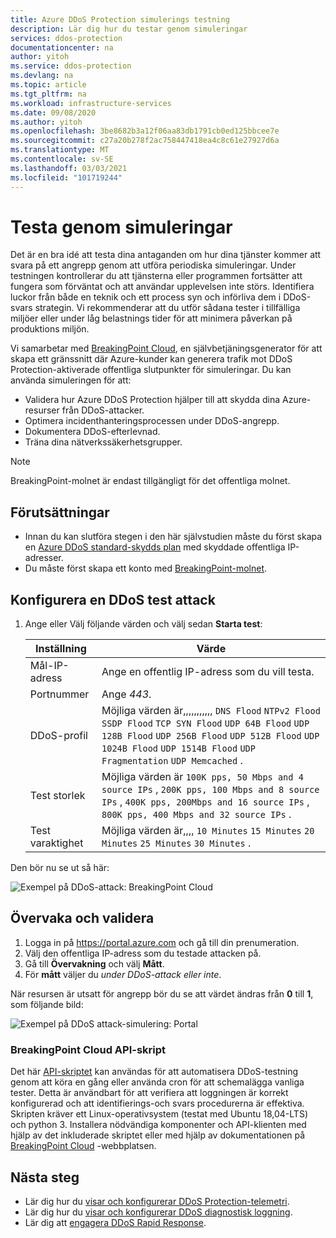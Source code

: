 ```yaml
---
title: Azure DDoS Protection simulerings testning
description: Lär dig hur du testar genom simuleringar
services: ddos-protection
documentationcenter: na
author: yitoh
ms.service: ddos-protection
ms.devlang: na
ms.topic: article
ms.tgt_pltfrm: na
ms.workload: infrastructure-services
ms.date: 09/08/2020
ms.author: yitoh
ms.openlocfilehash: 3be8682b3a12f06aa83db1791cb0ed125bbcee7e
ms.sourcegitcommit: c27a20b278f2ac758447418ea4c8c61e27927d6a
ms.translationtype: MT
ms.contentlocale: sv-SE
ms.lasthandoff: 03/03/2021
ms.locfileid: "101719244"
---
```

# <a name="test-through-simulations"></a>Testa genom simuleringar

Det är en bra idé att testa dina antaganden om hur dina tjänster kommer att svara på ett angrepp genom att utföra periodiska simuleringar. Under testningen kontrollerar du att tjänsterna eller programmen fortsätter att fungera som förväntat och att användar upplevelsen inte störs. Identifiera luckor från både en teknik och ett process syn och införliva dem i DDoS-svars strategin. Vi rekommenderar att du utför sådana tester i tillfälliga miljöer eller under låg belastnings tider för att minimera påverkan på produktions miljön.

Vi samarbetar med [BreakingPoint Cloud](https://www.ixiacom.com/products/breakingpoint-cloud), en självbetjäningsgenerator för att skapa ett gränssnitt där Azure-kunder kan generera trafik mot DDoS Protection-aktiverade offentliga slutpunkter för simuleringar. Du kan använda simuleringen för att:

- Validera hur Azure DDoS Protection hjälper till att skydda dina Azure-resurser från DDoS-attacker.
- Optimera incidenthanteringsprocessen under DDoS-angrepp.
- Dokumentera DDoS-efterlevnad.
- Träna dina nätverkssäkerhetsgrupper.

> [!NOTE]
> BreakingPoint-molnet är endast tillgängligt för det offentliga molnet.

## <a name="prerequisites"></a>Förutsättningar

- Innan du kan slutföra stegen i den här självstudien måste du först skapa en [Azure DDoS standard-skydds plan](manage-ddos-protection.md) med skyddade offentliga IP-adresser.
- Du måste först skapa ett konto med [BreakingPoint-molnet](http://breakingpoint.cloud/). 

## <a name="configure-a-ddos-test-attack"></a>Konfigurera en DDoS test attack

1. Ange eller Välj följande värden och välj sedan **Starta test**:

    |Inställning        |Värde                                              |
    |---------      |---------                                          |
    |Mål-IP-adress           | Ange en offentlig IP-adress som du vill testa.                     |
    |Portnummer   | Ange _443_.                       |
    |DDoS-profil | Möjliga värden är,,,,,,,,,,, `DNS Flood` `NTPv2 Flood` `SSDP Flood` `TCP SYN Flood` `UDP 64B Flood` `UDP 128B Flood` `UDP 256B Flood` `UDP 512B Flood` `UDP 1024B Flood` `UDP 1514B Flood` `UDP Fragmentation` `UDP Memcached` .|
    |Test storlek       | Möjliga värden är `100K pps, 50 Mbps and 4 source IPs` , `200K pps, 100 Mbps and 8 source IPs` , `400K pps, 200Mbps and 16 source IPs` , `800K pps, 400 Mbps and 32 source IPs` .                                  |
    |Test varaktighet | Möjliga värden är,,,, `10 Minutes` `15 Minutes` `20 Minutes` `25 Minutes` `30 Minutes` .|

Den bör nu se ut så här:

![Exempel på DDoS-attack: BreakingPoint Cloud](./media/ddos-attack-simulation/ddos-attack-simulation-example-1.png)

## <a name="monitor-and-validate"></a>Övervaka och validera

1. Logga in på https://portal.azure.com och gå till din prenumeration.
1. Välj den offentliga IP-adress som du testade attacken på.
1. Gå till **Övervakning** och välj **Mått**.
1. För **mått** väljer du _under DDoS-attack eller inte_.

När resursen är utsatt för angrepp bör du se att värdet ändras från **0** till **1**, som följande bild:

![Exempel på DDoS attack-simulering: Portal](./media/ddos-attack-simulation/ddos-attack-simulation-example-2.png)

### <a name="breakingpoint-cloud-api-script"></a>BreakingPoint Cloud API-skript

Det här [API-skriptet](https://aka.ms/ddosbreakingpoint) kan användas för att automatisera DDoS-testning genom att köra en gång eller använda cron för att schemalägga vanliga tester. Detta är användbart för att verifiera att loggningen är korrekt konfigurerad och att identifierings-och svars procedurerna är effektiva. Skripten kräver ett Linux-operativsystem (testat med Ubuntu 18,04-LTS) och python 3. Installera nödvändiga komponenter och API-klienten med hjälp av det inkluderade skriptet eller med hjälp av dokumentationen på [BreakingPoint Cloud](http://breakingpoint.cloud/) -webbplatsen.

## <a name="next-steps"></a>Nästa steg

- Lär dig hur du [visar och konfigurerar DDoS Protection-telemetri](telemetry.md).
- Lär dig hur du [visar och konfigurerar DDoS diagnostisk loggning](diagnostic-logging.md).
- Lär dig att [engagera DDoS Rapid Response](ddos-rapid-response.md).
